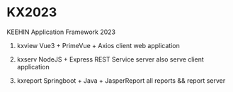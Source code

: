 # KX2023 
KEEHIN Application Framework 2023

1.  kxview	    Vue3 + PrimeVue + Axios
    client web application 

2.  kxserv		NodeJS + Express
    REST Service server also serve client application

3.  kxreport    Springboot + Java + JasperReport
    all reports && report server